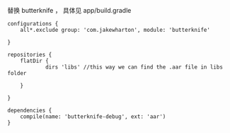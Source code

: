 替换 butterknife ， 具体见 app/build.gradle


    configurations {
        all*.exclude group: 'com.jakewharton', module: 'butterknife'
    
    }
    
    repositories {
        flatDir {
                dirs 'libs' //this way we can find the .aar file in libs folder
                    
        }
    
    }
    
    dependencies {
        compile(name: 'butterknife-debug', ext: 'aar')
    }
